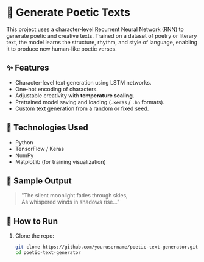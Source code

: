 # 📝 Generate Poetic Texts

This project uses a character-level Recurrent Neural Network (RNN) to generate poetic and creative texts. Trained on a dataset of poetry or literary text, the model learns the structure, rhythm, and style of language, enabling it to produce new human-like poetic verses.

## ✨ Features

- Character-level text generation using LSTM networks.
- One-hot encoding of characters.
- Adjustable creativity with **temperature scaling**.
- Pretrained model saving and loading (`.keras` / `.h5` formats).
- Custom text generation from a random or fixed seed.

## 🔧 Technologies Used

- Python
- TensorFlow / Keras
- NumPy
- Matplotlib (for training visualization)

## 📌 Sample Output

> "The silent moonlight fades through skies,  
> As whispered winds in shadows rise..."

## 🚀 How to Run

1. Clone the repo:
   ```bash
   git clone https://github.com/yourusername/poetic-text-generator.git
   cd poetic-text-generator
